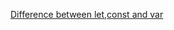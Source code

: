 [Difference between let,const and var](https://docs.google.com/document/d/1YrQaS5rSjzO0G0AimH_p5OZrz3QTdWl2002ovN4Q000/edit?usp=sharing) 